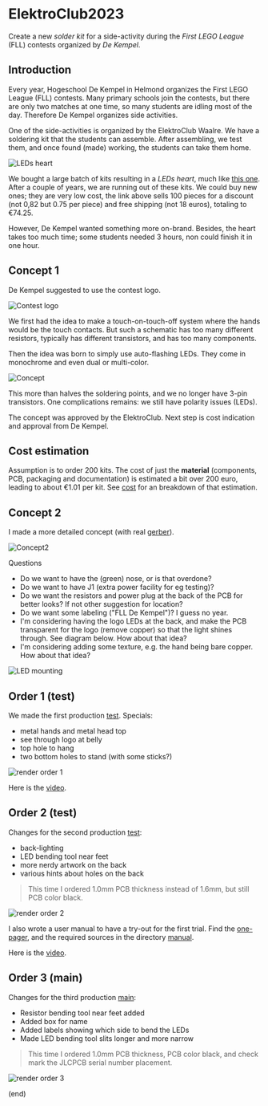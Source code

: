 # ElektroClub2023

Create a new _solder kit_ for a side-activity during the _First LEGO League_ (FLL) contests organized by _De Kempel_.



## Introduction

Every year, Hogeschool De Kempel in Helmond organizes the First LEGO League (FLL) contests.
Many primary schools join the contests, but there are only two matches at one time, 
so many students are idling most of the day. Therefore De Kempel organizes side activities.

One of the side-activities is organized by the ElektroClub Waalre. We have a soldering kit that the students
can assemble. After assembling, we test them, and once found (made) working, the students can take them home.

![LEDs heart ](leds-heart.jpg)

We bought a large batch of kits resulting in a _LEDs heart_, 
much like [this one](https://www.aliexpress.com/item/1005005573776883.html).
After a couple of years, we are running out of these kits. We could buy new ones; 
they are very low cost, the link above sells 100 pieces for a discount (not 0,82 but 0.75 per piece)
and free shipping (not 18 euros), totaling to €74.25.

However, De Kempel wanted something more on-brand. Besides, the heart takes too much time; 
some students needed 3 hours, non could finish it in one hour.


## Concept 1

De Kempel suggested to use the contest logo.

![Contest logo](contest-logo.jpg)

We first had the idea to make a touch-on-touch-off system where the hands would be
the touch contacts. But such a schematic has too many different resistors, 
typically has different transistors, and has too many components.

Then the idea was born to simply use auto-flashing LEDs. They come in monochrome
and even dual or multi-color.

![Concept](concept1.png)

This more than halves the soldering points, and we no longer have 3-pin transistors.
One complications remains: we still have polarity issues (LEDs).

The concept was approved by the ElektroClub.
Next step is cost indication and approval from De Kempel.



## Cost estimation

Assumption is to order 200 kits.
The cost of just the **material** (components, PCB, packaging and documentation) is estimated a bit over 200 euro,
leading to about €1.01 per kit.
See [cost](cost/cost.md) for an breakdown of that estimation.



## Concept 2

I made a more detailed concept (with real [gerber](ECFLL2023gerber-concept2.zip)).

![Concept2](concept2.png)

Questions

 - Do we want to have the (green) nose, or is that overdone?
 - Do we want to have J1 (extra power facility for eg testing)?
 - Do we want the resistors and power plug at the back of the PCB for better looks? 
   If not other suggestion for location?
 - Do we want some labeling ("FLL De Kempel")? I guess no year.
 - I'm considering having the logo LEDs at the back, 
   and make the PCB transparent for the logo (remove copper) so that the light shines through.
   See diagram below. How about that idea?
 - I'm considering adding some texture, e.g. the hand being bare copper.
   How about that idea?

![LED mounting](LED-mounting.png)


## Order 1 (test)

We made the first production [test](order1). Specials:

- metal hands and metal head top
- see through logo at belly
- top hole to hang
- two bottom holes to stand (with some sticks?)


![render order 1](order1/ECFFL2023-render.png)

Here is the [video](https://youtu.be/UIuk7rWQUKo).


## Order 2 (test)

Changes for the second production [test](order2):

- back-lighting
- LED bending tool near feet
- more nerdy artwork on the back
- various hints about holes on the back

> This time I ordered 1.0mm PCB thickness instead of 1.6mm, but still PCB color black.

![render order 2](order2/ECFFL2023-v2-render.png)

I also wrote a user manual to have a try-out for the first trial.
Find the [one-pager](manual/manual.pdf), and the required sources in the directory [manual](manual).

Here is the [video](https://www.youtube.com/watch?v=cTZstXjNcAo).


## Order 3 (main)

Changes for the third production [main](order3):

- Resistor bending tool near feet added
- Added box for name
- Added labels showing which side to bend the LEDs
- Made LED bending tool slits longer and more narrow

> This time I ordered 1.0mm PCB thickness, PCB color black, and check mark the JLCPCB serial number placement.

![render order 3](order3/ECFFL2023-v3-render.png)

(end)

